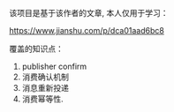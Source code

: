 该项目是基于该作者的文章, 本人仅用于学习：

<a>https://www.jianshu.com/p/dca01aad6bc8<a/>

覆盖的知识点：

1. publisher confirm
2. 消费确认机制
3. 消息重新投递
4. 消费幂等性.